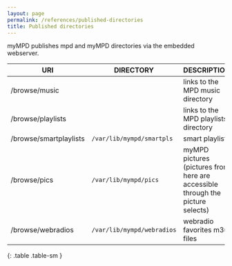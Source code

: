 ```yaml
---
layout: page
permalink: /references/published-directories
title: Published directories
---
```


myMPD publishes mpd and myMPD directories via the embedded webserver.

| URI | DIRECTORY | DESCRIPTION |
| --- | --------- | ----------- |
| /browse/music | |links to the MPD music directory |
| /browse/playlists | | links to the MPD playlists directory |
| /browse/smartplaylists | `/var/lib/mympd/smartpls` | smart playlists |
| /browse/pics | `/var/lib/mympd/pics` | myMPD pictures (pictures from here are accessible through the picture selects) |
| /browse/webradios | `/var/lib/mympd/webradios` | webradio favorites m3u files |
{: .table .table-sm }
